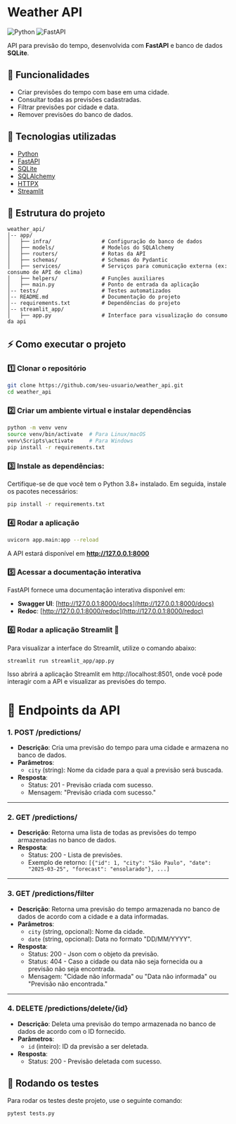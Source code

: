 # Weather API

![Python](https://img.shields.io/badge/Python-3.10-blue.svg)
![FastAPI](https://img.shields.io/badge/FastAPI-0.100.0-green.svg)

API para previsão do tempo, desenvolvida com **FastAPI** e banco de dados **SQLite**.

## 📌 Funcionalidades

- Criar previsões do tempo com base em uma cidade.
- Consultar todas as previsões cadastradas.
- Filtrar previsões por cidade e data.
- Remover previsões do banco de dados.

## 🚀 Tecnologias utilizadas

- [Python](https://www.python.org/)
- [FastAPI](https://fastapi.tiangolo.com/)
- [SQLite](https://www.sqlite.org/index.html)
- [SQLAlchemy](https://www.sqlalchemy.org/)
- [HTTPX](https://www.python-httpx.org/)
- [Streamlit](https://streamlit.io/)

## 📂 Estrutura do projeto

```
weather_api/
│-- app/
│   ├── infra/                # Configuração do banco de dados
│   ├── models/               # Modelos do SQLAlchemy
│   ├── routers/              # Rotas da API
│   ├── schemas/              # Schemas do Pydantic
│   ├── services/             # Serviços para comunicação externa (ex: consumo de API de clima)
│   ├── helpers/              # Funções auxiliares
│   ├── main.py               # Ponto de entrada da aplicação
│-- tests/                    # Testes automatizados
│-- README.md                 # Documentação do projeto
│-- requirements.txt          # Dependências do projeto
│-- streamlit_app/
│   ├── app.py                # Interface para visualização do consumo da api
```

## ⚡ Como executar o projeto

### 1️⃣ Clonar o repositório
```bash
git clone https://github.com/seu-usuario/weather_api.git
cd weather_api
```

### 2️⃣ Criar um ambiente virtual e instalar dependências
```bash
python -m venv venv
source venv/bin/activate  # Para Linux/macOS
venv\Scripts\activate     # Para Windows
pip install -r requirements.txt
```
### 3️⃣ Instale as dependências:

Certifique-se de que você tem o Python 3.8+ instalado. Em seguida, instale os pacotes necessários:

```bash
pip install -r requirements.txt
```

### 4️⃣ Rodar a aplicação
```bash
uvicorn app.main:app --reload
```
A API estará disponível em **http://127.0.0.1:8000**

### 5️⃣ Acessar a documentação interativa
FastAPI fornece uma documentação interativa disponível em:
- **Swagger UI**: [http://127.0.0.1:8000/docs](http://127.0.0.1:8000/docs)
- **Redoc**: [http://127.0.0.1:8000/redoc](http://127.0.0.1:8000/redoc)

### 6️⃣ Rodar a aplicação Streamlit 🎨

Para visualizar a interface do Streamlit, utilize o comando abaixo:

```bash
streamlit run streamlit_app/app.py
```

Isso abrirá a aplicação Streamlit em http://localhost:8501, onde você pode interagir com a API e visualizar as previsões do tempo.

# 🚦 Endpoints da API 

### 1. **POST /predictions/**
   - **Descrição**: Cria uma previsão do tempo para uma cidade e armazena no banco de dados.
   - **Parâmetros**:
     - `city` (string): Nome da cidade para a qual a previsão será buscada.
   - **Resposta**:
     - Status: 201 - Previsão criada com sucesso.
     - Mensagem: "Previsão criada com sucesso."

---

### 2. **GET /predictions/**
   - **Descrição**: Retorna uma lista de todas as previsões do tempo armazenadas no banco de dados.
   - **Resposta**:
     - Status: 200 - Lista de previsões.
     - Exemplo de retorno: `[{"id": 1, "city": "São Paulo", "date": "2025-03-25", "forecast": "ensolarado"}, ...]`

---

### 3. **GET /predictions/filter**
   - **Descrição**: Retorna uma previsão do tempo armazenada no banco de dados de acordo com a cidade e a data informadas.
   - **Parâmetros**:
     - `city` (string, opcional): Nome da cidade.
     - `date` (string, opcional): Data no formato "DD/MM/YYYY".
   - **Resposta**:
     - Status: 200 - Json com o objeto da previsão.
     - Status: 404 - Caso a cidade ou data não seja fornecida ou a previsão não seja encontrada.
     - Mensagem: "Cidade não informada" ou "Data não informada" ou "Previsão não encontrada."

---

### 4. **DELETE /predictions/delete/{id}**
   - **Descrição**: Deleta uma previsão do tempo armazenada no banco de dados de acordo com o ID fornecido.
   - **Parâmetros**:
     - `id` (inteiro): ID da previsão a ser deletada.
   - **Resposta**:
     - Status: 200 - Previsão deletada com sucesso.


## 🧪 Rodando os testes 

Para rodar os testes deste projeto, use o seguinte comando:
```bash
pytest tests.py
```

